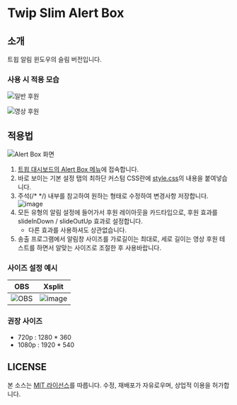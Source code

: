 # Twip Slim Alert Box

소개
----

트윕 알림 윈도우의 슬림 버전입니다.

### 사용 시 적용 모습
![일반 후원](https://user-images.githubusercontent.com/1362809/88297013-61278a80-cd3a-11ea-98e0-cb634a2e982a.gif)

![영상 후원](https://user-images.githubusercontent.com/1362809/88297019-62f14e00-cd3a-11ea-83d0-ced8a3ae2d84.gif)

적용법
------
![Alert Box 화면](https://user-images.githubusercontent.com/1362809/88298878-ab117000-cd3c-11ea-84bb-e0a52850fe8f.png)
1. [트윕 대시보드의 Alert Box 메뉴](http://twip.kr/dashboard/alertbox)에 접속합니다.
1. 바로 보이는 기본 설정 탭의 최하단 커스텀 CSS란에 [style.css](https://github.com/lekakid/TwipSlimAlert/blob/master/style.css)의 내용을 붙여넣습니다.
1. 주석(/* */) 내부를 참고하여 원하는 형태로 수정하여 변경사항 저장합니다.
![image](https://user-images.githubusercontent.com/1362809/88299025-db590e80-cd3c-11ea-9cf5-7ab000370d77.png)
1. 모든 유형의 알림 설정에 들어가서 후원 레이아웃을 카드타입으로, 후원 효과를 slideInDown / slideOutUp 효과로 설정합니다.
   - 다른 효과를 사용하셔도 상관없습니다.
1. 송출 프로그램에서 알림창 사이즈를 가로길이는 최대로, 세로 길이는 영상 후원 테스트를 하면서 알맞는 사이즈로 조절한 후 사용바랍니다.

### 사이즈 설정 예시

|OBS|Xsplit|
|:---:|:---:|
|![OBS](https://user-images.githubusercontent.com/1362809/88300432-70103c00-cd3e-11ea-8a83-1146459ec449.png)|![image](https://user-images.githubusercontent.com/1362809/88300478-7b636780-cd3e-11ea-97f4-b2d2ff7d4c5c.png)|

### 권장 사이즈
- 720p : 1280 * 360
- 1080p : 1920 * 540

LICENSE
-------
본 소스는 [MIT 라이선스](https://github.com/lekakid/TwipSlimAlert/blob/master/LICENSE)를 따릅니다. 수정, 재배포가 자유로우며, 상업적 이용을 허가합니다.